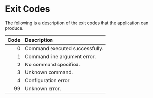 # Exit Codes

The following is a description of the exit codes that the application can produce.

|Code|Description                   |
|---:|:-----------------------------|
|   0|Command executed successfully.|
|   1|Command line argument error.  |
|   2|No command specified.         |
|   3|Unknown command.              |
|   4|Configuration error           |
|  99|Unknown error.                |
